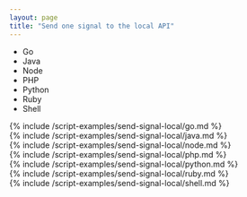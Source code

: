 ```yaml
---
layout: page
title: "Send one signal to the local API"
---
```


<ul class="tabs__top-bar">
    <li class="tab-link current" data-tab="tab-install-go">Go</li>
    <li class="tab-link" data-tab="tab-install-java">Java</li>
    <li class="tab-link" data-tab="tab-install-node">Node</li>
    <li class="tab-link" data-tab="tab-install-php">PHP</li>
    <li class="tab-link" data-tab="tab-install-python">Python</li>
    <li class="tab-link" data-tab="tab-install-ruby">Ruby</li>
    <li class="tab-link" data-tab="tab-install-shell">Shell</li>    
</ul>

<div id="tab-install-go" class="tabs__content current" markdown="1">
{% include /script-examples/send-signal-local/go.md %}
</div>

<div id="tab-install-java" class="tabs__content" markdown="1">
{% include /script-examples/send-signal-local/java.md %}
</div>

<div id="tab-install-node" class="tabs__content" markdown="1">
{% include /script-examples/send-signal-local/node.md %}
</div>

<div id="tab-install-php" class="tabs__content" markdown="1">
{% include /script-examples/send-signal-local/php.md %}
</div>

<div id="tab-install-python" class="tabs__content" markdown="1">
{% include /script-examples/send-signal-local/python.md %}
</div>

<div id="tab-install-ruby" class="tabs__content" markdown="1">
{% include /script-examples/send-signal-local/ruby.md %}
</div>

<div id="tab-install-shell" class="tabs__content" markdown="1">
{% include /script-examples/send-signal-local/shell.md %}
</div>